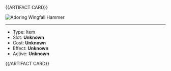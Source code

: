<!-- ======================================

How to Contribute: https://ggs.wiki/r/howto

Artifact-specific info: https://github.com/GGS-ORG/artifact/blob/master/README.md

====================================== -->


{{ARTIFACT CARD}}

<!-- Card image goes here. -->

![Adoring Wingfall Hammer](https://i.imgur.com/bMUcTMf.png)

---

<!-- Card description goes here. -->

* Type: Item
* Slot: **Unknown**
* Cost: **Unknown**
* Effect: **Unknown**         <!-- For items -->
* Active: **Unknown** <!-- For items -->

{{/ARTIFACT CARD}}
